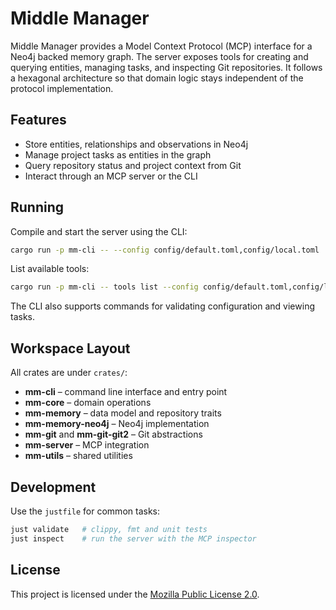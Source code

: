 # Middle Manager

Middle Manager provides a Model Context Protocol (MCP) interface for a Neo4j backed memory graph. The server exposes tools for creating and querying entities, managing tasks, and inspecting Git repositories. It follows a hexagonal architecture so that domain logic stays independent of the protocol implementation.

## Features

- Store entities, relationships and observations in Neo4j
- Manage project tasks as entities in the graph
- Query repository status and project context from Git
- Interact through an MCP server or the CLI

## Running

Compile and start the server using the CLI:

```bash
cargo run -p mm-cli -- --config config/default.toml,config/local.toml
```

List available tools:

```bash
cargo run -p mm-cli -- tools list --config config/default.toml,config/local.toml
```

The CLI also supports commands for validating configuration and viewing tasks.

## Workspace Layout

All crates are under `crates/`:

- **mm-cli** – command line interface and entry point
- **mm-core** – domain operations
- **mm-memory** – data model and repository traits
- **mm-memory-neo4j** – Neo4j implementation
- **mm-git** and **mm-git-git2** – Git abstractions
- **mm-server** – MCP integration
- **mm-utils** – shared utilities

## Development

Use the `justfile` for common tasks:

```bash
just validate   # clippy, fmt and unit tests
just inspect    # run the server with the MCP inspector
```

## License

This project is licensed under the [Mozilla Public License 2.0](LICENSE).

